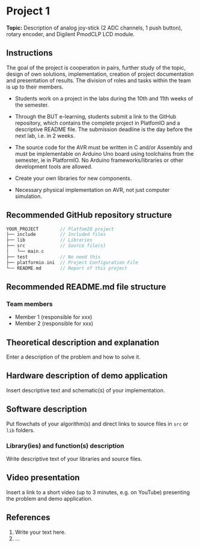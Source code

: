 # Project 1

**Topic:** Description of analog joy-stick (2 ADC channels, 1 push button), rotary encoder, and Digilent PmodCLP LCD module.

## Instructions

The goal of the project is cooperation in pairs, further study of the topic, design of own solutions, implementation, creation of project documentation and presentation of results. The division of roles and tasks within the team is up to their members.

* Students work on a project in the labs during the 10th and 11th weeks of the semester.

* Through the BUT e-learning, students submit a link to the GitHub repository, which contains the complete project in PlatfomIO and a descriptive README file. The submission deadline is the day before the next lab, i.e. in 2 weeks.

* The source code for the AVR must be written in C and/or Assembly and must be implementable on Arduino Uno board using toolchains from the semester, ie in PlatformIO. No Arduino frameworks/libraries or other development tools are allowed.

* Create your own libraries for new components.

* Necessary physical implementation on AVR, not just computer simulation.

## Recommended GitHub repository structure

   ```c
   YOUR_PROJECT        // PlatfomIO project
   ├── include         // Included files
   ├── lib             // Libraries
   ├── src             // Source file(s)
   │   └── main.c
   ├── test            // No need this
   ├── platformio.ini  // Project Configuration File
   └── README.md       // Report of this project
   ```

## Recommended README.md file structure

### Team members

* Member 1 (responsible for xxx)
* Member 2 (responsible for xxx)

## Theoretical description and explanation

Enter a description of the problem and how to solve it.

## Hardware description of demo application

Insert descriptive text and schematic(s) of your implementation.

## Software description

Put flowchats of your algorithm(s) and direct links to source files in `src` or `lib` folders.

### Library(ies) and function(s) description

Write descriptive text of your libraries and source files.

## Video presentation

Insert a link to a short video (up to 3 minutes, e.g. on YouTube) presenting the problem and demo application.

## References

1. Write your text here.
2. ...
